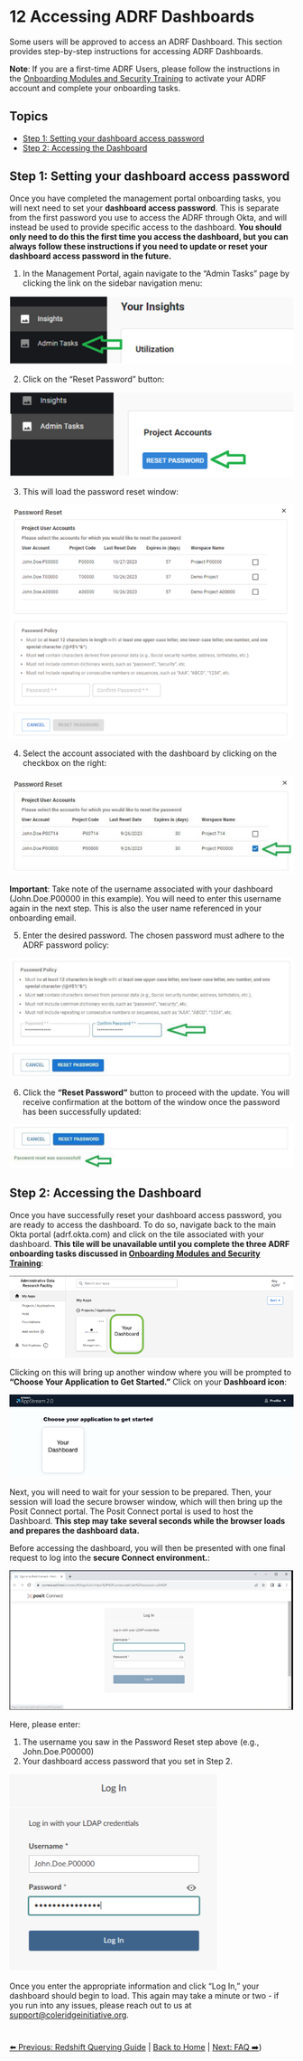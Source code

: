 # 12 Accessing ADRF Dashboards

Some users will be approved to access an ADRF Dashboard. This section provides step-by-step instructions for accessing ADRF Dashboards.

**Note**: If you are a first-time ADRF Users, please follow the instructions in the [Onboarding Modules and Security Training](#3-onboarding-modules-and-security-training) to activate your ADRF account and complete your onboarding tasks.

## Topics
- [Step 1: Setting your dashboard access password](#step-1-setting-your-dashboard-access-password)
- [Step 2: Accessing the Dashboard](#step-2-accessing-the-dashboard)

## Step 1: Setting your dashboard access password
Once you have completed the management portal onboarding tasks, you will next need to set your **dashboard access password**. This is separate from the first password you use to access the ADRF through Okta, and will instead be used to provide specific access to the dashboard. **You should only need to do this the first time you access the dashboard, but you can always follow these instructions if you need to update or reset your dashboard access password in the future.**

1. In the Management Portal, again navigate to the “Admin Tasks” page by clicking the link on the sidebar navigation menu:

![Admin Tasks](images/db_admin_tasks.png)

2. Click on the “Reset Password” button:

![Click on Reset Password](images/db_reset_password.png)

3. This will load the password reset window:

![This will load the password reset window](images/db_password_window.png)

4. Select the account associated with the dashboard by clicking on the checkbox on the right:

![Select account](images/db_password_reset_project.png)

**Important**: Take note of the username associated with your dashboard (John.Doe.P00000 in this example). You will need to enter this username again in the next step. This is also the user name referenced in your onboarding email.

5. Enter the desired password. The chosen password must adhere to the ADRF password policy:

![Enter new password](images/db_enter_password.png)

6. Click the **“Reset Password”** button to proceed with the update. You will receive confirmation at the bottom of the window once the password has been successfully updated:

![Reset password](images/db_successful_password.png)

## Step 2: Accessing the Dashboard

Once you have successfully reset your dashboard access password, you are ready to access the dashboard. To do so, navigate back to the main Okta portal (adrf.okta.com) and click on the tile associated with your dashboard. **This tile will be unavailable until you complete the three ADRF onboarding tasks discussed in [Onboarding Modules and Security Training](#3-onboarding-modules-and-security-training)**:

![Your Dashboard](images/db_dashboard_tile.png)


Clicking on this will bring up another window where you will be prompted to **“Choose Your Application to Get Started.”** Click on your **Dashboard icon**:

![Choose your application to get started](images/db_application.png)

Next, you will need to wait for your session to be prepared. Then, your session will load the secure browser window, which will then bring up the Posit Connect portal. The Posit Connect portal is used to host the Dashboard. **This step may take several seconds while the browser loads and prepares the dashboard data.**

Before accessing the dashboard, you will then be presented with one final request to log into the **secure Connect environment.**:

![Login to the Secure Connect Environment](images/db_secure_connect.png)

Here, please enter:

1. The username you saw in the Password Reset step above (e.g., John.Doe.P00000)
2. Your dashboard access password that you set in Step 2.

![Enter your credentials](images/db_LDAP.png)

Once you enter the appropriate information and click “Log In,” your dashboard should begin to load. This again may take a minute or two - if you run into any issues, please reach out to us at [support@coleridgeinitiative.org](mailto:support@coleridgeinitiative.org).

#

[⬅️ Previous: Redshift Querying Guide](11-querying-guide.md) | [Back to Home](index.md) | [Next: FAQ ➡️](13-faq.md ))

